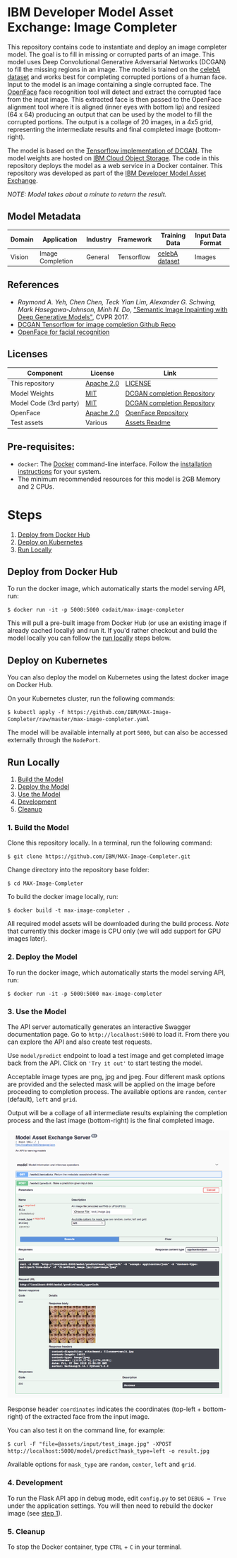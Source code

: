 # IBM Developer Model Asset Exchange: Image Completer

This repository contains code to instantiate and deploy an image completer model. The goal is to fill in missing or 
corrupted parts of an image. This model uses Deep Convolutional Generative Adversarial Networks (DCGAN) to fill the missing regions in an image. The model is trained on the [celebA dataset](http://mmlab.ie.cuhk.edu.hk/projects/CelebA.html) and works best for completing corrupted portions of a human face. Input to the model is an image containing a single corrupted face. The [OpenFace](https://github.com/cmusatyalab/openface) face recognition tool will detect and extract the corrupted face from the input image. This extracted face is then passed to the OpenFace alignment tool where it is aligned (inner eyes with bottom lip) and resized (64 x 64) producing an output that can be used by the model to fill the corrupted portions. The output is a collage of 20 images, in a 4x5 grid, representing the intermediate results and final completed image (bottom-right).

The model is based on the [Tensorflow implementation of DCGAN](https://github.com/bamos/dcgan-completion.tensorflow). The model weights are hosted on [IBM Cloud Object Storage](http://max-assets.s3-api.us-geo.objectstorage.softlayer.net/image-completer/1.0/checkpoint.tar.gz). The code in this repository deploys the model as a web service in a Docker container. This repository was developed as part of the [IBM Developer Model Asset Exchange](https://developer.ibm.com/exchanges/models/).

_NOTE: Model takes about a minute to return the result._

## Model Metadata
| Domain | Application | Industry  | Framework | Training Data | Input Data Format |
| ------------- | --------  | -------- | --------- | --------- | -------------- | 
| Vision | Image Completion | General | Tensorflow | [celebA dataset](http://mmlab.ie.cuhk.edu.hk/projects/CelebA.html) | Images |

## References

* _Raymond A. Yeh, Chen Chen, Teck Yian Lim, Alexander G. Schwing, Mark Hasegawa-Johnson, Minh N. Do_, ["Semantic Image Inpainting with Deep Generative Models"](https://arxiv.org/abs/1607.07539), CVPR 2017.
* [DCGAN Tensorflow for image completion Github Repo](https://github.com/bamos/dcgan-completion.tensorflow)
* [OpenFace for facial recognition](https://github.com/cmusatyalab/openface)

## Licenses

| Component | License | Link  |
| ------------- | --------  | -------- |
| This repository | [Apache 2.0](https://www.apache.org/licenses/LICENSE-2.0) | [LICENSE](LICENSE) |
| Model Weights | [MIT](https://opensource.org/licenses/MIT) | [DCGAN completion Repository](https://github.com/bamos/dcgan-completion.tensorflow/blob/master/LICENSE) |
| Model Code (3rd party) | [MIT](https://opensource.org/licenses/MIT) | [DCGAN completion Repository](https://github.com/bamos/dcgan-completion.tensorflow/blob/master/LICENSE) |
| OpenFace | [Apache 2.0](https://www.apache.org/licenses/LICENSE-2.0) | [OpenFace Repository](https://github.com/cmusatyalab/openface/blob/master/LICENSE) |
| Test assets | Various | [Assets Readme](assets/README.md) |

## Pre-requisites:

* `docker`: The [Docker](https://www.docker.com/) command-line interface. Follow the [installation instructions](https://docs.docker.com/install/) for your system.
* The minimum recommended resources for this model is 2GB Memory and 2 CPUs.

# Steps

1. [Deploy from Docker Hub](#deploy-from-docker-hub)
2. [Deploy on Kubernetes](#deploy-on-kubernetes)
3. [Run Locally](#run-locally)

## Deploy from Docker Hub

To run the docker image, which automatically starts the model serving API, run:

```
$ docker run -it -p 5000:5000 codait/max-image-completer
```

This will pull a pre-built image from Docker Hub (or use an existing image if already cached locally) and run it.
If you'd rather checkout and build the model locally you can follow the [run locally](#run-locally) steps below.

## Deploy on Kubernetes

You can also deploy the model on Kubernetes using the latest docker image on Docker Hub.

On your Kubernetes cluster, run the following commands:

```
$ kubectl apply -f https://github.com/IBM/MAX-Image-Completer/raw/master/max-image-completer.yaml
```

The model will be available internally at port `5000`, but can also be accessed externally through the `NodePort`.

## Run Locally

1. [Build the Model](#1-build-the-model)
2. [Deploy the Model](#2-deploy-the-model)
3. [Use the Model](#3-use-the-model)
4. [Development](#4-development)
5. [Cleanup](#5-cleanup)


### 1. Build the Model

Clone this repository locally. In a terminal, run the following command:

```
$ git clone https://github.com/IBM/MAX-Image-Completer.git
```

Change directory into the repository base folder:

```
$ cd MAX-Image-Completer
```

To build the docker image locally, run: 

```
$ docker build -t max-image-completer .
```

All required model assets will be downloaded during the build process. _Note_ that currently this docker image is CPU only (we will add support for GPU images later).


### 2. Deploy the Model

To run the docker image, which automatically starts the model serving API, run:

```
$ docker run -it -p 5000:5000 max-image-completer
```

### 3. Use the Model

The API server automatically generates an interactive Swagger documentation page. Go to `http://localhost:5000` to load it. From there you can explore the API and also create test requests.

Use `model/predict` endpoint to load a test image and get completed image back from the API. Click on `'Try it out'` to start testing the model.

Acceptable image types are png, jpg and jpeg. Four different mask options are provided and the selected mask will be applied on the image before proceeding to completion process. The available options are `random`, `center` (default), `left` and `grid`. 

Output will be a collage of all intermediate results explaining the completion process and the last image (bottom-right) is the final completed image. 

![Screenshot of the swagger output](docs/result.png)

Response header `coordinates` indicates the coordinates (top-left + bottom-right) of the extracted face from the input image.

You can also test it on the command line, for example:

```
$ curl -F "file=@assets/input/test_image.jpg" -XPOST http://localhost:5000/model/predict?mask_type=left -o result.jpg
```

Available options for `mask_type` are `random`, `center`, `left` and `grid`.

### 4. Development

To run the Flask API app in debug mode, edit `config.py` to set `DEBUG = True` under the application settings. You will then need to rebuild the docker image (see [step 1](#1-build-the-model)).

### 5. Cleanup

To stop the Docker container, type `CTRL` + `C` in your terminal.
